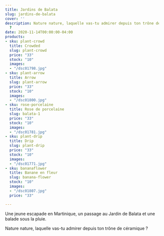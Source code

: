 ```yaml
---
title: Jardins de Balata
slug: jardins-de-balata
cover: ''
description: Nature nature, laquelle vas-tu admirer depuis ton trône de céramique
  ?
date: 2020-11-14T00:00:00-04:00
products:
- sku: plant-crowd
  title: Crowded
  slug: plant-crowd
  price: "33"
  stock: "10"
  images:
  - "/dsc01798.jpg"
- sku: plant-arrow
  title: Arrow
  slug: plant-arrow
  price: "33"
  stock: "10"
  images:
  - "/dsc01800.jpg"
- sku: rose-porcelaine
  title: Rose de porcelaine
  slug: balata-1
  price: "33"
  stock: "10"
  images:
  - "/dsc01781.jpg"
- sku: plant-drip
  title: Drip
  slug: plant-drip
  price: "33"
  stock: "10"
  images:
  - "/dsc01771.jpg"
- sku: bananaflower
  title: Banane en fleur
  slug: banana-flower
  stock: "10"
  images:
  - "/dsc01807.jpg"
  price: "33"

---
```

Une jeune escapade en Martinique, un passage au Jardin de Balata et une balade sous la pluie. 

Nature nature, laquelle vas-tu admirer depuis ton trône de céramique ?